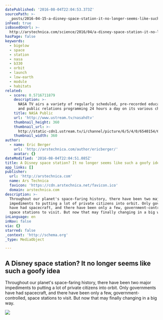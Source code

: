 ```yaml
---
datePublished: '2016-08-04T22:04:53.373Z'
sourcePath: >-
  _posts/2016-04-15-a-disney-space-station-it-no-longer-seems-like-such-a-goofy.md
inFeed: true
isBasedOnUrl: >-
  http://arstechnica.com/science/2016/04/a-disney-space-station-it-no-longer-seems-like-such-a-goofy-idea/
hasPage: false
keywords:
  - bigelow
  - space
  - station
  - nasa
  - b330
  - orbit
  - launch
  - low-earth
  - module
  - habitats
related:
  - score: 0.5716711879
    description: >-
      NASA TV airs a variety of regularly scheduled, pre-recorded educational
      and public relations programming 24 hours a day on its various channels.
    title: NASA Public
    url: 'http://www.ustream.tv/nasahdtv'
    thumbnail_height: 360
    thumbnail_url: >-
      http://static-cdn1.ustream.tv/i/channel/picture/6/5/4/0/6540154/6540154_nasatv_public_hr_1330361732,640x360,b:1.jpg
    thumbnail_width: 360
author:
  - name: Eric Berger
    url: 'http://arstechnica.com/author/ericberger/'
    avatar: {}
dateModified: '2016-08-04T22:04:51.085Z'
title: A Disney space station? It no longer seems like such a goofy idea
app_links: []
publisher:
  url: 'http://arstechnica.com'
  name: Ars Technica
  favicon: 'https://cdn.arstechnica.net/favicon.ico'
  domain: arstechnica.com
description: >-
  Throughout our planet's space-faring history, there have been two major
  impediments to putting a lot of private citizens into orbit. Only governments
  have had spacecraft, and there have been only a few, government-controlled,
  space stations to visit. But now that may finally changing in a big way.
inLanguage: en
inNav: false
via: {}
starred: false
_context: 'http://schema.org'
_type: MediaObject

---
```

<article style=""><h1>A Disney space station? It no longer seems like such a goofy idea</h1><p>Throughout our planet's space-faring history, there have been two major impediments to putting a lot of private citizens into orbit. Only governments have had spacecraft, and there have been only a few, government-controlled, space stations to visit. But now that may finally changing in a big way.</p><img src="http://cdn.arstechnica.net/wp-content/uploads/2016/04/Picture_10_two_BA_330_one_CST_100_one_dragon-with-logo-640x495.jpg" /></article>